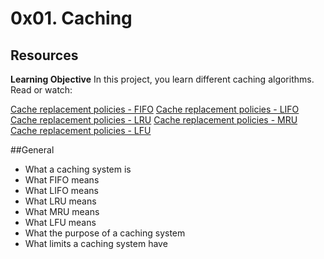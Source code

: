 # 0x01. Caching

## Resources
**Learning Objective**
In this project, you learn different caching algorithms.
Read or watch:

[Cache replacement policies - FIFO](https://en.wikipedia.org/wiki/Cache_replacement_policies#First_In_First_Out_%28FIFO%29)
[Cache replacement policies - LIFO](https://en.wikipedia.org/wiki/Cache_replacement_policies#Last_In_First_Out_%28LIFO%29)
[Cache replacement policies - LRU](https://en.wikipedia.org/wiki/Cache_replacement_policies#Least_Recently_Used_%28LRU%29)
[Cache replacement policies - MRU](https://en.wikipedia.org/wiki/Cache_replacement_policies#Most_Recently_Used_%28MRU%29)
[Cache replacement policies - LFU](https://en.wikipedia.org/wiki/Cache_replacement_policies#Least-Frequently_Used_%28LFU%29)

##General
- What a caching system is
- What FIFO means
- What LIFO means
- What LRU means
- What MRU means
- What LFU means
- What the purpose of a caching system
- What limits a caching system have
